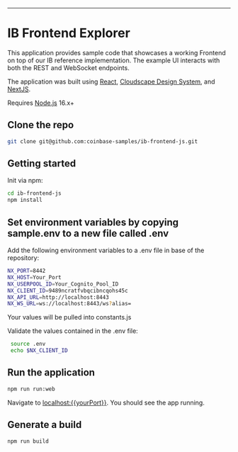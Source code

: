 ---

# IB Frontend Explorer

This application provides sample code that showcases a working Frontend on top of our IB reference implementation. The example UI interacts with both the REST and WebSocket endpoints.

The application was built using [React](https://reactjs.org/), [Cloudscape Design System](https://cloudscape.design/), and [NextJS](https://nextjs.org/).

Requires [Node.js](https://nodejs.org) 16.x+

## Clone the repo

```bash
git clone git@github.com:coinbase-samples/ib-frontend-js.git
```

## Getting started

Init via npm:

```bash
cd ib-frontend-js
npm install
```


## Set environment variables by copying sample.env to a new file called .env

Add the following environment variables to a .env file in base of the repository:

```bash
NX_PORT=8442
NX_HOST=Your_Port
NX_USERPOOL_ID=Your_Cognito_Pool_ID
NX_CLIENT_ID=9489ncratfvbqcibncqohs45c
NX_API_URL=http://localhost:8443
NX_WS_URL=ws://localhost:8443/ws?alias=
```

Your values will be pulled into constants.js

Validate the values contained in the .env file:

```bash
 source .env
 echo $NX_CLIENT_ID
```


## Run the application

```bash
npm run run:web
```

Navigate to [localhost:{{yourPort}}](http://localhost:{{yourPort}}). You should see the app running.


## Generate a build

```bash
npm run build
```
